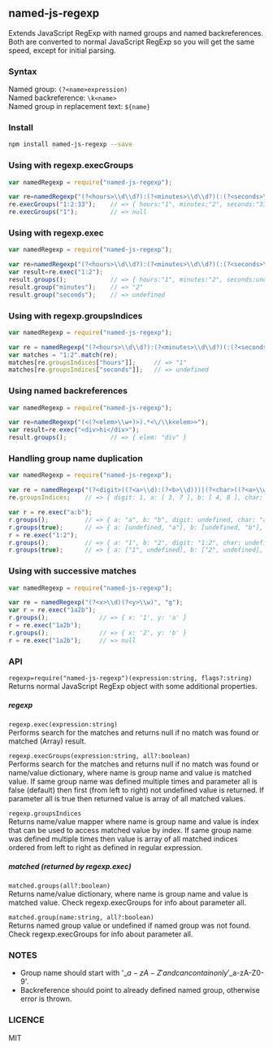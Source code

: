 ## named-js-regexp  
Extends JavaScript RegExp with named groups and named backreferences. 
Both are converted to normal JavaScript RegExp so you will get the same speed, 
except for initial parsing.

### Syntax
Named group: `(?<name>expression)`  
Named backreference: `\k<name>`  
Named group in replacement text:  `${name}`
  
  
### Install
```sh
npm install named-js-regexp --save
```

### Using with regexp.execGroups
```javascript
var namedRegexp = require("named-js-regexp");

var re=namedRegexp("(?<hours>\\d\\d?):(?<minutes>\\d\\d?)(:(?<seconds>\\d\\d?))?");
re.execGroups("1:2:33");    // => { hours:"1", minutes:"2", seconds:"33" }
re.execGroups("1");         // => null
```

### Using with regexp.exec
```javascript
var namedRegexp = require("named-js-regexp");

var re=namedRegexp("(?<hours>\\d\\d?):(?<minutes>\\d\\d?)(:(?<seconds>\\d\\d?))?");
var result=re.exec("1:2");
result.groups();            // => { hours:"1", minutes:"2", seconds:undefined }
result.group("minutes");    // => "2"
result.group("seconds");    // => undefined
```

### Using with regexp.groupsIndices
```javascript
var namedRegexp = require("named-js-regexp");

var re = namedRegexp("(?<hours>\\d\\d?):(?<minutes>\\d\\d?)(:(?<seconds>\\d\\d?))?");
var matches = "1:2".match(re);
matches[re.groupsIndices["hours"]];     // => "1"
matches[re.groupsIndices["seconds"]];   // => undefined
```

### Using named backreferences
```javascript
var namedRegexp = require("named-js-regexp");

var re=namedRegexp("(<(?<elem>\\w+)>).*<\/\\k<elem>>");
var result=re.exec("<div>hi</div>");
result.groups();            // => { elem: "div" }
```

### Handling group name duplication
```javascript
var namedRegexp = require("named-js-regexp");

var re = namedRegexp("(?<digit>((?<a>\\d):(?<b>\\d)))|(?<char>((?<a>\\w):(?<b>\\w)))");
re.groupsIndices;    // => { digit: 1, a: [ 3, 7 ], b: [ 4, 8 ], char: 5 }

var r = re.exec("a:b");
r.groups();          // => { a: "a", b: "b", digit: undefined, char: "a:b" }
r.groups(true);      // => { a: [undefined, "a"], b: [undefined, "b"], digit: undefined, char: "a:b" }
r = re.exec("1:2");
r.groups();          // => { a: "1", b: "2", digit: "1:2", char: undefined }
r.groups(true);      // => { a: ["1", undefined], b: ["2", undefined], digit: "1:2", char: undefined }
```

### Using with successive matches
```javascript
var namedRegexp = require("named-js-regexp");

var re = namedRegexp("(?<x>\\d)(?<y>\\w)", "g");
var r = re.exec("1a2b");
r.groups();              // => { x: '1', y: 'a' }
r = re.exec("1a2b");
r.groups();              // => { x: '2', y: 'b' }
r = re.exec("1a2b");     // => null
```

### API
`regexp=require("named-js-regexp")(expression:string, flags?:string)`  
Returns normal JavaScript RegExp object with some additional properties.

##### regexp
`regexp.exec(expression:string)`  
Performs search for the matches and returns null if no match was found or matched (Array) result.

`regexp.execGroups(expression:string, all?:boolean)`  
Performs search for the matches and returns null if no match was found or name/value dictionary, 
where name is group name and value is matched value. If same group name was defined multiple times and 
parameter all is false (default) then first (from left to right) not undefined value is returned. 
If parameter all is true then returned value is array of all matched values.     

`regexp.groupsIndices`  
Returns name/value mapper where name is group name and value is index that can be used to access matched value by index. 
If same group name was defined multiple times then value is array of all matched indices ordered from left to right as defined in
regular expression. 

##### matched (returned by regexp.exec)
`matched.groups(all?:boolean)`  
Returns name/value dictionary, where name is group name and value is matched value. Check regexp.execGroups 
for info about parameter all.    

`matched.group(name:string, all?:boolean)`  
Returns named group value or undefined if named group was not found. Check regexp.execGroups 
for info about parameter all.  

### NOTES
- Group name should start with '\_$a-zA-Z' and can contain only '\_$a-zA-Z0-9'.
- Backreference should point to already defined named group, otherwise error is thrown. 

### LICENCE
MIT
